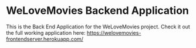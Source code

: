 # WeLoveMovies Backend Application

This is the Back End Application for the WeLoveMovies project.
Check it out the full working application here: https://welovemovies-frontendserver.herokuapp.com/